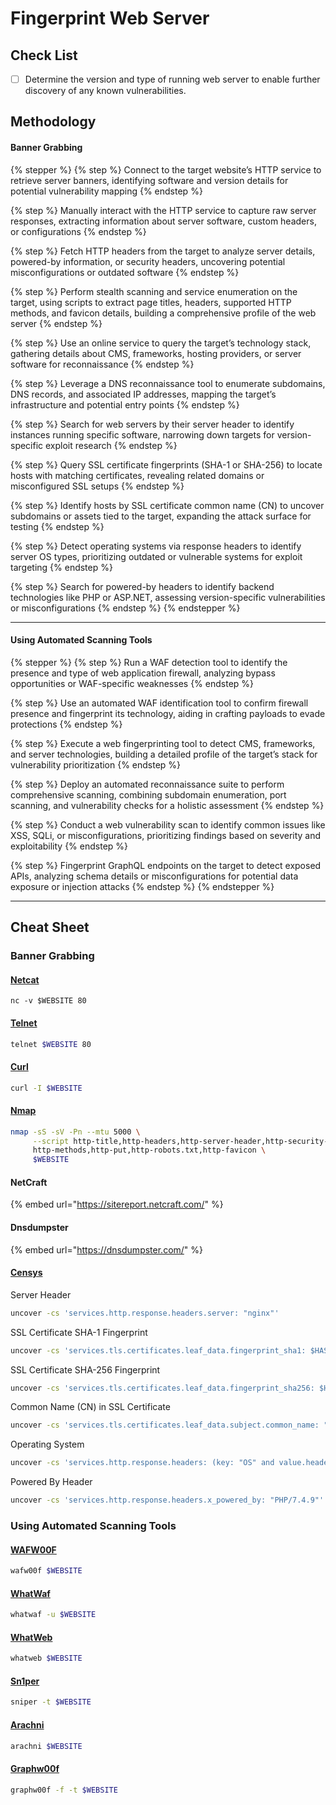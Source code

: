 # Fingerprint Web Server

## Check List

* [ ] Determine the version and type of running web server to enable further discovery of any known vulnerabilities.

## Methodology

#### Banner Grabbing

{% stepper %}
{% step %}
Connect to the target website’s HTTP service to retrieve server banners, identifying software and version details for potential vulnerability mapping
{% endstep %}

{% step %}
Manually interact with the HTTP service to capture raw server responses, extracting information about server software, custom headers, or configurations
{% endstep %}

{% step %}
Fetch HTTP headers from the target to analyze server details, powered-by information, or security headers, uncovering potential misconfigurations or outdated software
{% endstep %}

{% step %}
Perform stealth scanning and service enumeration on the target, using scripts to extract page titles, headers, supported HTTP methods, and favicon details, building a comprehensive profile of the web server
{% endstep %}

{% step %}
Use an online service to query the target’s technology stack, gathering details about CMS, frameworks, hosting providers, or server software for reconnaissance
{% endstep %}

{% step %}
Leverage a DNS reconnaissance tool to enumerate subdomains, DNS records, and associated IP addresses, mapping the target’s infrastructure and potential entry points
{% endstep %}

{% step %}
Search for web servers by their server header to identify instances running specific software, narrowing down targets for version-specific exploit research
{% endstep %}

{% step %}
Query SSL certificate fingerprints (SHA-1 or SHA-256) to locate hosts with matching certificates, revealing related domains or misconfigured SSL setups
{% endstep %}

{% step %}
Identify hosts by SSL certificate common name (CN) to uncover subdomains or assets tied to the target, expanding the attack surface for testing
{% endstep %}

{% step %}
Detect operating systems via response headers to identify server OS types, prioritizing outdated or vulnerable systems for exploit targeting
{% endstep %}

{% step %}
Search for powered-by headers to identify backend technologies like PHP or ASP.NET, assessing version-specific vulnerabilities or misconfigurations
{% endstep %}
{% endstepper %}

***

#### Using Automated Scanning Tools

{% stepper %}
{% step %}
Run a WAF detection tool to identify the presence and type of web application firewall, analyzing bypass opportunities or WAF-specific weaknesses
{% endstep %}

{% step %}
Use an automated WAF identification tool to confirm firewall presence and fingerprint its technology, aiding in crafting payloads to evade protections
{% endstep %}

{% step %}
Execute a web fingerprinting tool to detect CMS, frameworks, and server technologies, building a detailed profile of the target’s stack for vulnerability prioritization
{% endstep %}

{% step %}
Deploy an automated reconnaissance suite to perform comprehensive scanning, combining subdomain enumeration, port scanning, and vulnerability checks for a holistic assessment
{% endstep %}

{% step %}
Conduct a web vulnerability scan to identify common issues like XSS, SQLi, or misconfigurations, prioritizing findings based on severity and exploitability
{% endstep %}

{% step %}
Fingerprint GraphQL endpoints on the target to detect exposed APIs, analyzing schema details or misconfigurations for potential data exposure or injection attacks
{% endstep %}
{% endstepper %}

***

## Cheat Sheet

### Banner Grabbing

#### [**Netcat**](https://sectools.org/tool/netcat/)

```shell
nc -v $WEBSITE 80
```

#### [Telnet](https://learn.microsoft.com/en-us/windows-server/administration/windows-commands/telnet)

```bash
telnet $WEBSITE 80
```

#### [Curl](https://curl.se/download.html)

```bash
curl -I $WEBSITE
```

#### [**Nmap**](https://nmap.org/)

```bash
nmap -sS -sV -Pn --mtu 5000 \
     --script http-title,http-headers,http-server-header,http-security-headers \
     http-methods,http-put,http-robots.txt,http-favicon \
     $WEBSITE
```

#### NetCraft

{% embed url="https://sitereport.netcraft.com/" %}

#### Dnsdumpster

{% embed url="https://dnsdumpster.com/" %}

#### [Censys](https://search.censys.io/)

Server Header

```bash
uncover -cs 'services.http.response.headers.server: "nginx"'
```

SSL Certificate SHA-1 Fingerprint

```bash
uncover -cs 'services.tls.certificates.leaf_data.fingerprint_sha1: $HASH'
```

SSL Certificate SHA-256 Fingerprint

```bash
uncover -cs 'services.tls.certificates.leaf_data.fingerprint_sha256: $HASH'
```

Common Name (CN) in SSL Certificate

```bash
uncover -cs 'services.tls.certificates.leaf_data.subject.common_name: "$WEBSITE"'
```

Operating System

```bash
uncover -cs 'services.http.response.headers: (key: "OS" and value.headers: "Linux")'
```

Powered By Header

```bash
uncover -cs 'services.http.response.headers.x_powered_by: "PHP/7.4.9"'
```

### Using Automated Scanning Tools <a href="#using-automated-scanning-tools" id="using-automated-scanning-tools"></a>

#### [WAFW00F](https://github.com/EnableSecurity/wafw00f)

```sh
wafw00f $WEBSITE
```

#### [WhatWaf](https://github.com/Ekultek/WhatWaf)

```sh
whatwaf -u $WEBSITE
```

#### [WhatWeb](https://github.com/urbanadventurer/WhatWeb)

```sh
whatweb $WEBSITE
```

#### [Sn1per](https://sn1persecurity.com/wordpress/)

```sh
sniper -t $WEBSITE
```

#### [Arachni](https://github.com/Arachni/arachni?tab=readme-ov-file)

```sh
arachni $WEBSITE
```

#### [Graphw00f](https://github.com/dolevf/graphw00f)

```sh
graphw00f -f -t $WEBSITE
```

